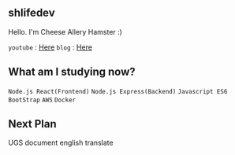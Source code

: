 ## shlifedev
 Hello. I'm Cheese Allery Hamster :)
 
 `youtube` : [Here](https://www.youtube.com/channel/UCm1oY9SLzVgVPCvMcqcDUdg)
 `blog` : [Here](https://shlifedev.tistory.com/)
 
 

## What am I studying now?

 `Node.js React(Frontend)` `Node.js Express(Backend)` `Javascript ES6` `BootStrap` `AWS` `Docker`
 
 
## Next Plan
 UGS document english translate 
